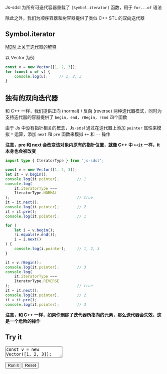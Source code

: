 Js-sdsl 为所有可迭代容器重载了 `[Symbol.iterator]` 函数，用于 `for...of` 语法

除此之外，我们为顺序容器和树容器提供了类似 C++ STL 的双向迭代器

## Symbol.iterator

[MDN 上关于迭代器的解释](https://developer.mozilla.org/en-US/docs/Web/JavaScript/Reference/Global_Objects/Symbol/iterator)

以 Vector 为例

```typescript
const v = new Vector([1, 2, 3]);
for (const u of v) {
    console.log(u);     // 1, 2, 3
}
```

## 独有的双向迭代器

和 C++ 一样，我们提供正向 (normal) / 反向 (reverse) 两种迭代器模式，同时为支持迭代器的容器提供了 `begin`，`end`，`rBegin`，`rEnd` 四个函数

由于 Js 中没有指针相关的概念，Js-sdsl 通过在迭代器上添加 `pointer` 属性来模拟 `*` 运算，添加 `next` 和 `pre` 函数来模拟 `++` 和 `--` 操作

**注意，pre 和 next 会改变该对象内原有的指针位置，就像 C++ 中 `++it` 一样，it 本身也会被改变**

```typescript
import type { IteratorType } from 'js-sdsl';

const v = new Vector([1, 2, 3]);
let it = v.begin();
console.log(it.pointer);        // 1
console.log(
    it.iteratorType ===
    IteratorType.NORMAL
);                              // true
it = it.next();
console.log(it.pointer);        // 2
it = it.pre();
console.log(it.pointer);        // 1

for (
    let i = v.begin();
    !i.equals(v.end());
    i = i.next()
) {
    console.log(i.pointer);     // 1, 2, 3
}

it = v.rBegin();
console.log(it.pointer);        // 3
console.log(
    it.iteratorType ===
    IteratorType.REVERSE
);                              // true
it = it.next();
console.log(it.pointer);        // 2
it = it.pre();
console.log(it.pointer);        // 3
```

**注意，和 C++ 一样，如果你删除了迭代器所指向的元素，那么迭代器会失效，这是一个危险的操作**

## Try it

<p>
<textarea id='input'>
const v = new Vector([1, 2, 3]);
let it = v.begin();
const itCopy = it.copy();
it = it.next();
console.log(it.pointer);        // 2
console.log(itCopy.pointer);    // 1
</textarea>
</p>

<div id='output'></div>

<button id='run'>Run it</button>
<button id='reset'>Reset</button>
